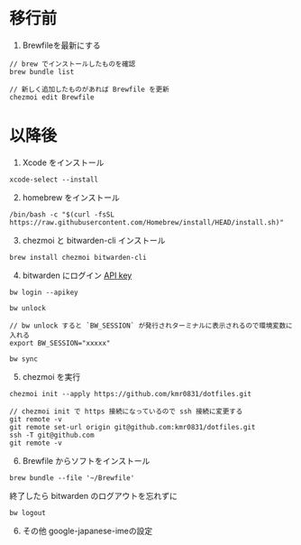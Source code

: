 # 移行前
1. Brewfileを最新にする
```
// brew でインストールしたものを確認
brew bundle list
```
```
// 新しく追加したものがあれば Brewfile を更新
chezmoi edit Brewfile
```
# 以降後
1. Xcode をインストール
```
xcode-select --install
```
2. homebrew をインストール
```
/bin/bash -c "$(curl -fsSL https://raw.githubusercontent.com/Homebrew/install/HEAD/install.sh)"
```
3. chezmoi と bitwarden-cli インストール
```
brew install chezmoi bitwarden-cli
```
4. bitwarden にログイン
[API key](https://bitwarden.com/ja-jp/help/personal-api-key/)
```
bw login --apikey
```
```
bw unlock
```
```
// bw unlock すると `BW_SESSION` が発行されターミナルに表示されるので環境変数に入れる
export BW_SESSION="xxxxx"
```
```
bw sync
```
5. chezmoi を実行
```
chezmoi init --apply https://github.com/kmr0831/dotfiles.git
```
```
// chezmoi init で https 接続になっているので ssh 接続に変更する
git remote -v
git remote set-url origin git@github.com:kmr0831/dotfiles.git
ssh -T git@github.com
git remote -v
```
6. Brewfile からソフトをインストール
```
brew bundle --file '~/Brewfile'
```

終了したら bitwarden のログアウトを忘れずに
```
bw logout
```
6. その他
google-japanese-imeの設定